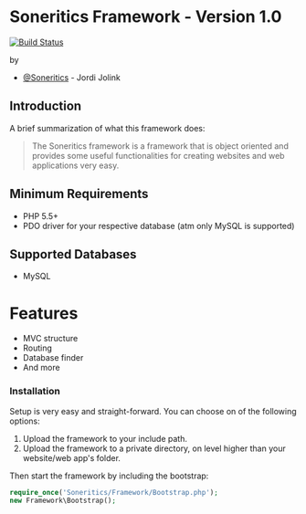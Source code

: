 # Soneritics Framework - Version 1.0 #

[![Build Status](https://api.travis-ci.org/Soneritics/Framework.svg?branch=master)](https://travis-ci.org/Soneritics/Framework)

by
* [@Soneritics](https://github.com/Soneritics) - Jordi Jolink


## Introduction ##
A brief summarization of what this framework does:

> The Soneritics framework is a framework that is object oriented and provides some useful functionalities for
> creating websites and web applications very easy.

## Minimum Requirements ##

- PHP 5.5+
- PDO driver for your respective database (atm only MySQL is supported)

## Supported Databases ##

- MySQL

# Features ##

- MVC structure
- Routing
- Database finder
- And more

### Installation ##

Setup is very easy and straight-forward. You can choose on of the following options:

1. Upload the framework to your include path.
2. Upload the framework to a private directory, on level higher than your website/web app's folder.


Then start the framework by including the bootstrap:

```php
require_once('Soneritics/Framework/Bootstrap.php');
new Framework\Bootstrap();
```

